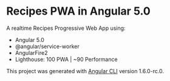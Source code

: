 # Recipes PWA in Angular 5.0

A realtime Recipes Progressive Web App using: 

- Angular 5.0 
- @angular/service-worker 
- AngularFire2
- Lighthouse: 100 PWA  | ~90 Performance

This project was generated with [Angular CLI](https://github.com/angular/angular-cli) version 1.6.0-rc.0.
